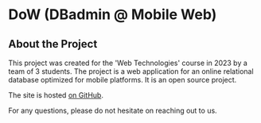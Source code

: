 # DoW (DBadmin @ Mobile Web)

## About the Project

This project was created for the 'Web Technologies' course in 2023 by a team of 3 students. The project is a web
application for an online relational database optimized for mobile platforms. It is an open source project.

The site is hosted [on GitHub](https://radu-alex-012.github.io/uni_tw/).

For any questions, please do not hesitate on reaching out to us.